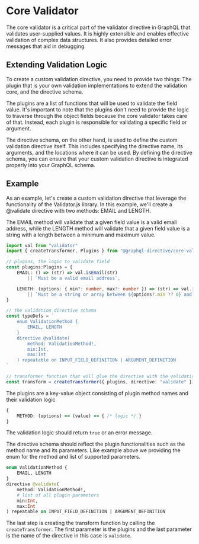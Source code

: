 # Core Validator

The core validator is a critical part of the validator directive in GraphQL that validates user-supplied values. It is highly extensible and enables effective validation of complex data structures. It also provides detailed error messages that aid in debugging.

## Extending Validation Logic
To create a custom validation directive, you need to provide two things: The plugin that is your own validation implementations to extend the validation core, and the directive schema. 

The plugins are a list of functions that will be used to validate the field value. It's important to note that the plugins don't need to provide the logic to traverse through the object fields because the core validator takes care of that. Instead, each plugin is responsible for validating a specific field or argument.

The directive schema, on the other hand, is used to define the custom validation directive itself. This includes specifying the directive name, its arguments, and the locations where it can be used. By defining the directive schema, you can ensure that your custom validation directive is integrated properly into your GraphQL schema.

## Example 
As an example, let's create a custom validation directive that leverage the functionality of the Validator.js library. In this example, we'll create a @validate directive with two methods: EMAIL and LENGTH. 

The EMAIL method will validate that a given field value is a valid email address, while the LENGTH method will validate that a given field value is a string with a length between a minimum and maximum value.

```typescript
import val from "validator"
import { createTransformer, Plugins } from "@graphql-directive/core-validator"

// plugins, the logic to validate field
const plugins:Plugins = {
    EMAIL: () => (str) => val.isEmail(str)
        || `Must be a valid email address`,

    LENGTH: (options: { min?: number, max?: number }) => (str) => val.isLength(str, options)
        || `Must be a string or array between ${options?.min ?? 0} and ${options?.max}`,
} 

// the validation directive schema
const typeDefs = `
    enum ValidationMethod {
        EMAIL, LENGTH
    }
    directive @validate(
        method: ValidationMethod!, 
        min:Int,
        max:Int
    ) repeatable on INPUT_FIELD_DEFINITION | ARGUMENT_DEFINITION
`

// transformer function that will glue the directive with the validation logic
const transform = createTransformer({ plugins, directive: "validate" })
```

The plugins are a key-value object consisting of plugin method names and their validation logic

```typescript
{
    METHOD: (options) => (value) => { /* logic */ }
}
```

The validation logic should return `true` or an error message. 

The directive schema should reflect the plugin functionalities such as the method name and its parameters. Like example above we providing the enum for the method and list of supported parameters. 

```graphql
enum ValidationMethod {
    EMAIL, LENGTH
}
directive @validate(
    method: ValidationMethod!, 
    # list of all plugin parameters
    min:Int,
    max:Int
) repeatable on INPUT_FIELD_DEFINITION | ARGUMENT_DEFINITION
```

The last step is creating the transform function by calling the `createTransformer`. The first parameter is the plugins and the last parameter is the name of the directive in this case is `validate`.  